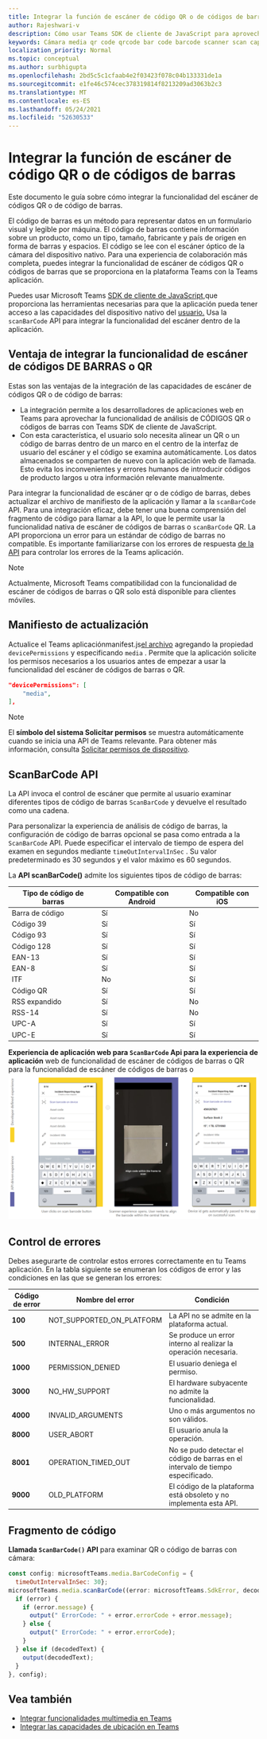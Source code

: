```yaml
---
title: Integrar la función de escáner de código QR o de códigos de barras
author: Rajeshwari-v
description: Cómo usar Teams SDK de cliente de JavaScript para aprovechar la funcionalidad del escáner de códigos de barras o QR
keywords: Cámara media qr code qrcode bar code barcode scanner scan capabilities native device permissions
localization_priority: Normal
ms.topic: conceptual
ms.author: surbhigupta
ms.openlocfilehash: 2bd5c5c1cfaab4e2f03423f078c04b133331de1a
ms.sourcegitcommit: e1fe46c574cec378319814f8213209ad3063b2c3
ms.translationtype: MT
ms.contentlocale: es-ES
ms.lasthandoff: 05/24/2021
ms.locfileid: "52630533"
---
```

# <a name="integrate-qr-or-barcode-scanner-capability"></a>Integrar la función de escáner de código QR o de códigos de barras 

Este documento le guía sobre cómo integrar la funcionalidad del escáner de códigos QR o de código de barras. 

El código de barras es un método para representar datos en un formulario visual y legible por máquina. El código de barras contiene información sobre un producto, como un tipo, tamaño, fabricante y país de origen en forma de barras y espacios. El código se lee con el escáner óptico de la cámara del dispositivo nativo. Para una experiencia de colaboración más completa, puedes integrar la funcionalidad de escáner de códigos QR o códigos de barras que se proporciona en la plataforma Teams con la Teams aplicación.   

Puedes usar Microsoft Teams [SDK de cliente de JavaScript,](/javascript/api/overview/msteams-client?view=msteams-client-js-latest&preserve-view=true)que proporciona las herramientas necesarias para que la aplicación pueda tener acceso a las capacidades del dispositivo nativo del [usuario.](native-device-permissions.md) Usa la `scanBarCode` API para integrar la funcionalidad del escáner dentro de la aplicación. 

## <a name="advantage-of-integrating-qr-or-barcode-scanner-capability"></a>Ventaja de integrar la funcionalidad de escáner de códigos DE BARRAS o QR

Estas son las ventajas de la integración de las capacidades de escáner de códigos QR o de código de barras: 

* La integración permite a los desarrolladores de aplicaciones web en Teams para aprovechar la funcionalidad de análisis de CÓDIGOS QR o códigos de barras con Teams SDK de cliente de JavaScript.
* Con esta característica, el usuario solo necesita alinear un QR o un código de barras dentro de un marco en el centro de la interfaz de usuario del escáner y el código se examina automáticamente. Los datos almacenados se comparten de nuevo con la aplicación web de llamada. Esto evita los inconvenientes y errores humanos de introducir códigos de producto largos u otra información relevante manualmente.

Para integrar la funcionalidad de escáner qr o de código de barras, debes actualizar el archivo de manifiesto de la aplicación y llamar a la `scanBarCode` API. Para una integración eficaz, debe [](#code-snippet) tener una buena comprensión del fragmento de código para llamar a la API, lo que le permite usar la funcionalidad nativa de escáner de códigos de barras o `scanBarCode` QR. La API proporciona un error para un estándar de código de barras no compatible.
Es importante familiarizarse con los errores de respuesta [de la API](#error-handling) para controlar los errores de la Teams aplicación.

> [!NOTE] 
> Actualmente, Microsoft Teams compatibilidad con la funcionalidad de escáner de códigos de barras o QR solo está disponible para clientes móviles.

## <a name="update-manifest"></a>Manifiesto de actualización

Actualice el Teams aplicaciónmanifest.js[el archivo](../../resources/schema/manifest-schema.md#devicepermissions) agregando la propiedad `devicePermissions` y especificando `media` . Permite que la aplicación solicite los permisos necesarios a los usuarios antes de empezar a usar la funcionalidad del escáner de códigos de barras o QR.

``` json
"devicePermissions": [
    "media",
],
```

> [!NOTE]
> El **símbolo del sistema Solicitar permisos** se muestra automáticamente cuando se inicia una API de Teams relevante. Para obtener más información, consulta [Solicitar permisos de dispositivo](native-device-permissions.md).

## <a name="scanbarcode-api"></a>ScanBarCode API

La API invoca el control de escáner que permite al usuario examinar diferentes tipos de código de barras `ScanBarCode` y devuelve el resultado como una cadena.

Para personalizar la experiencia de análisis de código de barras, la configuración de código de barras opcional se pasa como entrada a la `ScanBarCode` API. Puede especificar el intervalo de tiempo de espera del examen en segundos mediante `timeOutIntervalInSec` . Su valor predeterminado es 30 segundos y el valor máximo es 60 segundos.

La **API scanBarCode()** admite los siguientes tipos de código de barras:

| Tipo de código de barras | Compatible con Android | Compatible con iOS |
| ---------- | ---------- | ------------ |
| Barra de código | Sí | No |
| Código 39 | Sí | Sí | 
| Código 93 | Sí | Sí |
| Código 128 | Sí | Sí |
| EAN-13 | Sí | Sí |
| EAN-8 | Sí | Sí |
| ITF | No | Sí |
| Código QR | Sí | Sí |
| RSS expandido | Sí | No |
| RSS-14 | Sí | No |
| UPC-A | Sí | Sí |
| UPC-E | Sí | Sí |

**Experiencia de aplicación web para `ScanBarCode` Api para la experiencia de aplicación** web de funcionalidad de escáner de códigos de barras o QR para la funcionalidad de escáner de códigos de barras o 
 ![ qr](../../assets/images/tabs/qr-barcode-scanner-capability.png)

## <a name="error-handling"></a>Control de errores

Debes asegurarte de controlar estos errores correctamente en tu Teams aplicación. En la tabla siguiente se enumeran los códigos de error y las condiciones en las que se generan los errores: 

|Código de error |  Nombre del error     | Condición|
| --------- | --------------- | -------- |
| **100** | NOT_SUPPORTED_ON_PLATFORM | La API no se admite en la plataforma actual.|
| **500** | INTERNAL_ERROR | Se produce un error interno al realizar la operación necesaria.|
| **1000** | PERMISSION_DENIED |El usuario deniega el permiso.|
| **3000** | NO_HW_SUPPORT | El hardware subyacente no admite la funcionalidad.|
| **4000** | INVALID_ARGUMENTS | Uno o más argumentos no son válidos.|
| **8000** | USER_ABORT |El usuario anula la operación.|
| **8001** | OPERATION_TIMED_OUT | No se pudo detectar el código de barras en el intervalo de tiempo especificado.|
| **9000** | OLD_PLATFORM | El código de la plataforma está obsoleto y no implementa esta API.|

## <a name="code-snippet"></a>Fragmento de código

**Llamada `ScanBarCode()` API** para examinar QR o código de barras con cámara:

```javascript
const config: microsoftTeams.media.BarCodeConfig = {
  timeOutIntervalInSec: 30};
microsoftTeams.media.scanBarCode((error: microsoftTeams.SdkError, decodedText: string) => {
  if (error) {
    if (error.message) {
      output(" ErrorCode: " + error.errorCode + error.message);
    } else {
      output(" ErrorCode: " + error.errorCode);
    }
  } else if (decodedText) {
    output(decodedText);
  }
}, config);
```

## <a name="see-also"></a>Vea también

* [Integrar funcionalidades multimedia en Teams](mobile-camera-image-permissions.md)
* [Integrar las capacidades de ubicación en Teams](location-capability.md)
